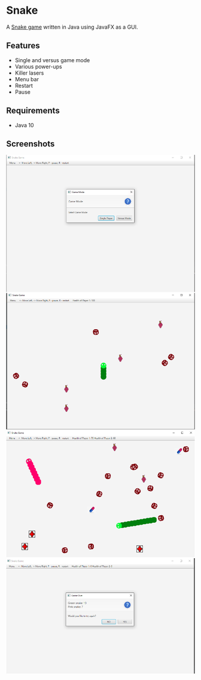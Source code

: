 # Snake

A [Snake game](https://en.wikipedia.org/wiki/Snake_(video_game_genre)) written in Java using JavaFX as a GUI.

## Features

* Single and versus game mode
* Various power-ups
* Killer lasers
* Menu bar
* Restart
* Pause

## Requirements

* Java 10

## Screenshots

![Main](screenshots/main.PNG)
![Single](screenshots/single.PNG)
![Versus](screenshots/versus.PNG)
![Game over](screenshots/gameOver.PNG)